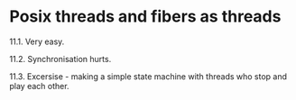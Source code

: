 # Posix threads and fibers as threads

11.1. Very easy.

11.2. Synchronisation hurts.

11.3. Excersise - making a simple state machine with threads who stop and play each other.

